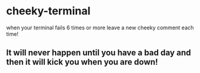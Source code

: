 # cheeky-terminal
when your terminal fails 6 times or more leave a new cheeky comment each time!

## It will never happen until you have a bad day and then it will kick you when you are down!
